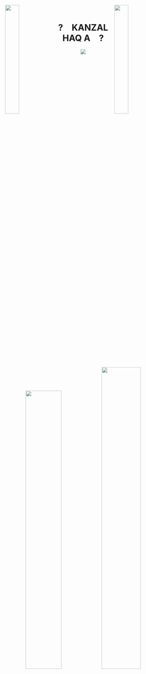 <img align="left" src="https://user-images.githubusercontent.com/65187002/144930161-2f783401-8d27-4fdf-a2f7-cc0ba32f1f1f.gif" width="30%" style="display:inline;"><img align="right" src="https://user-images.githubusercontent.com/65187002/144930161-2f783401-8d27-4fdf-a2f7-cc0ba32f1f1f.gif" width="30%" style="display:inline;">
<br>
<p align="center">
    <h1 align="center">?&emsp;KANZAL HAQ A&emsp;?</h1>
</p>
<p align="center">
    <img src="https://readme-typing-svg.herokuapp.com/?lines=Yoooooooooooooooo;Welcome+to+my+profile!;Have+a+look+around!&font=Fira%20Code&color=%23D62F79&center=true&width=280&height=50">
</p>
<br>
<!-- <p align="center">
    <img id="preview" src="https://yhype.me/github/accounts/kanzalhaqa&color=grey">
</p> -->
<p align="center">
    <a href="https://leetcode.com/kanzalhaqa/"><img width="48%" src="https://leetcode.card.workers.dev/kanzalhaqa?theme=dark&font=baloo&extension=null&border=2&border_radius=8"></a>
    <a href="https://github.com/kanzalhaqa"><img width="50%" src="https://github-readme-stats.vercel.app/api/top-langs/?username=kanzalhaqa&theme=dark&hide=html,css,cmake&layout=compact&langs_count=5&bg_color=101010&hide_title=true"></a>
</p>
